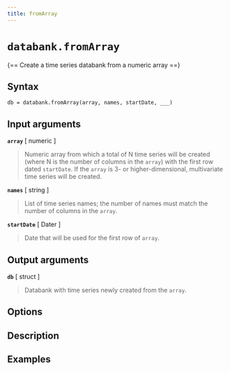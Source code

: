 ```yaml
---
title: fromArray
---
```


# `databank.fromArray`

{== Create a time series databank from a numeric array ==}


## Syntax

    db = databank.fromArray(array, names, startDate, ___)


## Input arguments

__`array`__ [ numeric ]
>
> Numeric array from which a total of N time series will be created (where
> N is the number of columns in the `array`) with the first row dated
> `startDate`. If the `array` is 3- or higher-dimensional, multivariate
> time series will be created.
>

__`names`__ [ string ]
> 
> List of time series names; the number of names must match the number of
> columns in the `array`.
> 

__`startDate`__ [ Dater ]
> 
> Date that will be used for the first row of `array`.
> 

## Output arguments

__`db`__ [ struct ]
>
> Databank with time series newly created from the `array`.
>


## Options



## Description


## Examples

